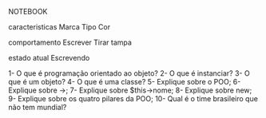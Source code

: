 NOTEBOOK

caracteristicas 
Marca
Tipo
Cor

comportamento
Escrever 
Tirar tampa

estado atual 
Escrevendo

1- O que é programação orientado ao objeto?
2- O que é instanciar?
3- O que é um objeto?
4- O que é uma classe?
5- Explique sobre o POO;
6- Explique sobre ->;
7- Explique sobre $this->nome;
8- Explique sobre new;
9- Explique sobre os quatro pilares da POO;
10- Qual é o time brasileiro que não tem mundial?